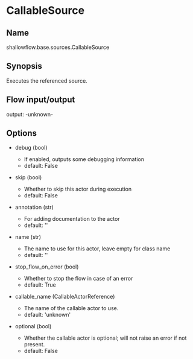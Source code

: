 # CallableSource

## Name
shallowflow.base.sources.CallableSource

## Synopsis
Executes the referenced source.

## Flow input/output
output: -unknown-

## Options
* debug (bool)

  * If enabled, outputs some debugging information
  * default: False

* skip (bool)

  * Whether to skip this actor during execution
  * default: False

* annotation (str)

  * For adding documentation to the actor
  * default: ''

* name (str)

  * The name to use for this actor, leave empty for class name
  * default: ''

* stop_flow_on_error (bool)

  * Whether to stop the flow in case of an error
  * default: True

* callable_name (CallableActorReference)

  * The name of the callable actor to use.
  * default: 'unknown'

* optional (bool)

  * Whether the callable actor is optional; will not raise an error if not present.
  * default: False

